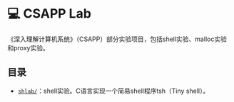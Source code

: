 # :computer: CSAPP Lab

《深入理解计算机系统》（CSAPP）部分实验项目，包括shell实验、malloc实验和proxy实验。

## 目录

* [`shlab/`](/shlab/)：shell实验。C语言实现一个简易shell程序tsh（Tiny shell）。
